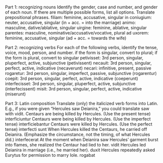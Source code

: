 Part 1: recognizing nouns
Identify the gender, case and number, and gender of each noun. If there are multiple possible forms, list all options. Translate prepositional phrases.
filiam: feminine, accusative, singular
in coniugium: neuter, accusative, singular (in + acc. = into the marriage)
animo: masculine, dative/ablative, singular
uirgine: feminine, ablative, singular
parentes: masculine, nominative/accusative/vocative, plural
ad uxorem: feminine, accusative, singular (ad + acc. = towards the wife)

Part 2: recognizing verbs
For each of the following verbs,
identify the tense, voice, mood, person, and number.
if the form is singular, convert to plural; if the form is plural, convert to singular
petivisset: 3rd person, singular, pluperfect, active, subjunctive (petivissent)
necauit: 3rd person, singular, perfect, active, indicative (necaverunt)
necari: infinitive, present, passive 
rogaretur: 3rd person, singular, imperfect, passive, subjunctive (rogarentur)
coepit: 3rd person, singular, perfect, active, indicative (coeperunt)
interfecisset: 3rd person, singular, pluperfect, active, subjunctive (interfecissent)
misit: 3rd person, singular, perfect, active, indicative (miserunt)

Part 3: Latin composition
Translate (only) the italicized verb forms into Latin. E.g., if you were given “Hercules saw Deianira,” you could translate saw with vidit.
Centaurs are being killed by Hercules. (Use the present tense) interficiuntur
Centaurs were being killed by Hercules. (Use the imperfect tense) interficiebantur
Centaurs were killed by Hercules. (Use the perfect tense) interfecti sunt
When Hercules killed the Centaurs, he carried off Deianira. (Emphasize the circumstance, not the timing, of what Hercules did.) interfecerat
At the moment when Deianira saw Hercules’ garment burst into flames, she realized the Centaur had lied to her. vidit
Hercules led Deianira in marriage (i.e., he married her). duxit
Hercules repeatedly asked Eurytus for permission to marry Iole. rogabat
